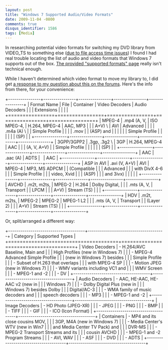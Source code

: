 ```yaml
---
layout: post
title: "Windows 7 Supported Audio/Video Formats"
date: 2009-11-04 -0800
comments: true
disqus_identifier: 1586
tags: [Media]
---
```

In researching potential video formats for switching my DVD library from
VIDEO\_TS to something else ([due to file access time
issues](/archive/2009/10/26/one-year-retrospective-with-windows-home-server.aspx))
I found I had real trouble locating the list of audio and video formats
that Windows 7 supports out of the box. [The provided "supported
formats"
page](http://www.microsoft.com/windows/windows-media-center/learn-more/media-library/articles/media-library-file-types.aspx)
really isn't technical enough.

While I haven't determined which video format to move my library to, I
did get [a response to my question about this on the
forums](http://social.technet.microsoft.com/Forums/en-US/w7itpromedia/thread/fbdf8df9-b38c-4419-8a5d-19ee7ed0ef08).
Here's the info from there, for your convenience:

+----------------+----------------+----------------+----------------+----------------+
| Format Name    | File           | Container      | Video Decoders | Audio Decoders |
|                | Extensions     |                |                |                |
+================+================+================+================+================+
| MPEG-4         | .mp4 (A, V,    | ISO MPEG-4,    | H.264, MPEG-4  | AAC, MP3       |
|                | A+V) \         | AVI            | Advanced       |                |
|                | .m4a (A) \     |                | Simple Profile |                |
|                | .mov           |                | (ASP) and      |                |
|                |                |                | Simple Profile |                |
|                |                |                | (SP)           |                |
+----------------+----------------+----------------+----------------+----------------+
| 3GPP/3GPP2     | .3gp, .3g2 \   | 3GP            | H.264, MPEG-4  | AAC            |
|                | (A, V, A+V)    |                | Simple Profile |                |
|                |                |                | (SP)           |                |
+----------------+----------------+----------------+----------------+----------------+
| AAC            | .aac (A)       | ADTS           |                | AAC            |
+----------------+----------------+----------------+----------------+----------------+
| ASP in AVI     | .avi (V, A+V)  | AVI            | MPEG-4         | MP3, MS ADPCM  |
| (Compatible    |                |                | Advanced       |                |
| with DivX 4-6  |                |                | Simple Profile |                |
| video, Xvid    |                |                | (ASP)          |                |
| and 3ivx)      |                |                |                |                |
+----------------+----------------+----------------+----------------+----------------+
| AVCHD          | .m2t, m2ts,    | MPEG-2         | H.264          | Dolby Digital, |
|                | .mts (A, V,    | Transport      |                | LPCM           |
|                | A+V)           | Stream (TS)    |                |                |
+----------------+----------------+----------------+----------------+----------------+
| HDV            | .m2t, m2ts,    | MPEG-2         | MPEG-2         | MPEG-1 L2      |
|                | .mts (A, V,    | Transport      |                | (Layer 2)      |
|                | A+V)           | Stream (TS)    |                |                |
+----------------+----------------+----------------+----------------+----------------+

Or, split/arranged a different way:

+--------------------------------------+--------------------------------------+
| Category                             | Supported Types                      |
+======================================+======================================+
| Video Decoders                       | -   H.264/AVC Baseline, Main and     |
|                                      |     High Profiles (new in Windows 7) |
|                                      | -   MPEG-4 Advanced Simple Profile   |
|                                      |     (new in Windows 7) besides       |
|                                      |     Simple Profile                   |
|                                      | -   Subset of H.263 that overlaps    |
|                                      |     with MPEG-4 SP                   |
|                                      | -   Motion JPEG (new in Windows 7)   |
|                                      | -   WMV variants including VC1 and   |
|                                      |     WMV Screen                       |
|                                      | -   MPEG-1 and -2                    |
|                                      | -   DV                               |
+--------------------------------------+--------------------------------------+
| Audio Decoders                       | -   AAC, HE-AAC, HE-AAC v2 (new in   |
|                                      |     Windows 7)                       |
|                                      | -   Dolby Digital Plus (new in       |
|                                      |     Windows 7) besides Dolby         |
|                                      |     Digital/AC-3                     |
|                                      | -   WMA family of music decoders and |
|                                      |     speech decoders                  |
|                                      | -   MP3                              |
|                                      | -   MPEG-1 and -2                    |
+--------------------------------------+--------------------------------------+
| Image Decoders                       | -   HD Photo (JPEG-XR)               |
|                                      | -   JPEG                             |
|                                      | -   PNG                              |
|                                      | -   BMP                              |
|                                      | -   TIFF                             |
|                                      | -   GIF                              |
|                                      | -   ICO (Icon Format)                |
+--------------------------------------+--------------------------------------+
| Containers                           | -   MP4 and its close cousins MOV,   |
|                                      |     3GP, M4A (new in Windows 7)      |
|                                      | -   Media Center's WTV (new in Win7  |
|                                      |     and Media Center TV Pack) and    |
|                                      |     DVR-MS                           |
|                                      | -   MPEG-2 Transport Streams and its |
|                                      |     cousin AVCHD                     |
|                                      | -   MPEG-1 and -2 Program Streams    |
|                                      | -   AVI, WAV                         |
|                                      | -   ASF                              |
|                                      | -   DVD                              |
|                                      | -   ADTS                             |
+--------------------------------------+--------------------------------------+




